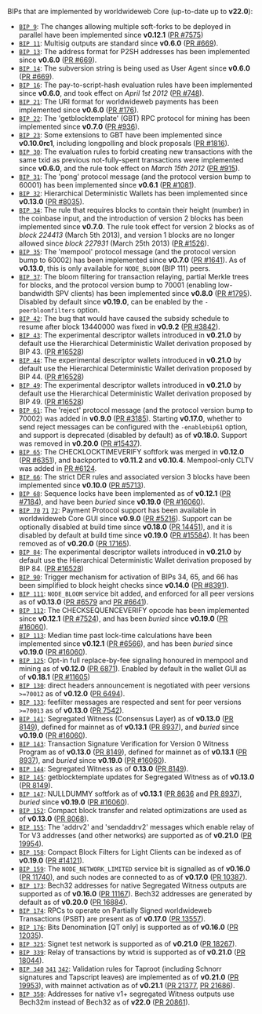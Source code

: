 BIPs that are implemented by worldwideweb Core (up-to-date up to **v22.0**):

* [`BIP 9`](https://github.com/worldwideweb/bips/blob/master/bip-0009.mediawiki): The changes allowing multiple soft-forks to be deployed in parallel have been implemented since **v0.12.1**  ([PR #7575](https://github.com/worldwideweb/worldwideweb/pull/7575))
* [`BIP 11`](https://github.com/worldwideweb/bips/blob/master/bip-0011.mediawiki): Multisig outputs are standard since **v0.6.0** ([PR #669](https://github.com/worldwideweb/worldwideweb/pull/669)).
* [`BIP 13`](https://github.com/worldwideweb/bips/blob/master/bip-0013.mediawiki): The address format for P2SH addresses has been implemented since **v0.6.0** ([PR #669](https://github.com/worldwideweb/worldwideweb/pull/669)).
* [`BIP 14`](https://github.com/worldwideweb/bips/blob/master/bip-0014.mediawiki): The subversion string is being used as User Agent since **v0.6.0** ([PR #669](https://github.com/worldwideweb/worldwideweb/pull/669)).
* [`BIP 16`](https://github.com/worldwideweb/bips/blob/master/bip-0016.mediawiki): The pay-to-script-hash evaluation rules have been implemented since **v0.6.0**, and took effect on *April 1st 2012* ([PR #748](https://github.com/worldwideweb/worldwideweb/pull/748)).
* [`BIP 21`](https://github.com/worldwideweb/bips/blob/master/bip-0021.mediawiki): The URI format for worldwideweb payments has been implemented since **v0.6.0** ([PR #176](https://github.com/worldwideweb/worldwideweb/pull/176)).
* [`BIP 22`](https://github.com/worldwideweb/bips/blob/master/bip-0022.mediawiki): The 'getblocktemplate' (GBT) RPC protocol for mining has been implemented since **v0.7.0** ([PR #936](https://github.com/worldwideweb/worldwideweb/pull/936)).
* [`BIP 23`](https://github.com/worldwideweb/bips/blob/master/bip-0023.mediawiki): Some extensions to GBT have been implemented since **v0.10.0rc1**, including longpolling and block proposals ([PR #1816](https://github.com/worldwideweb/worldwideweb/pull/1816)).
* [`BIP 30`](https://github.com/worldwideweb/bips/blob/master/bip-0030.mediawiki): The evaluation rules to forbid creating new transactions with the same txid as previous not-fully-spent transactions were implemented since **v0.6.0**, and the rule took effect on *March 15th 2012* ([PR #915](https://github.com/worldwideweb/worldwideweb/pull/915)).
* [`BIP 31`](https://github.com/worldwideweb/bips/blob/master/bip-0031.mediawiki): The 'pong' protocol message (and the protocol version bump to 60001) has been implemented since **v0.6.1** ([PR #1081](https://github.com/worldwideweb/worldwideweb/pull/1081)).
* [`BIP 32`](https://github.com/worldwideweb/bips/blob/master/bip-0032.mediawiki): Hierarchical Deterministic Wallets has been implemented since **v0.13.0** ([PR #8035](https://github.com/worldwideweb/worldwideweb/pull/8035)).
* [`BIP 34`](https://github.com/worldwideweb/bips/blob/master/bip-0034.mediawiki): The rule that requires blocks to contain their height (number) in the coinbase input, and the introduction of version 2 blocks has been implemented since **v0.7.0**. The rule took effect for version 2 blocks as of *block 224413* (March 5th 2013), and version 1 blocks are no longer allowed since *block 227931* (March 25th 2013) ([PR #1526](https://github.com/worldwideweb/worldwideweb/pull/1526)).
* [`BIP 35`](https://github.com/worldwideweb/bips/blob/master/bip-0035.mediawiki): The 'mempool' protocol message (and the protocol version bump to 60002) has been implemented since **v0.7.0** ([PR #1641](https://github.com/worldwideweb/worldwideweb/pull/1641)). As of **v0.13.0**, this is only available for `NODE_BLOOM` (BIP 111) peers.
* [`BIP 37`](https://github.com/worldwideweb/bips/blob/master/bip-0037.mediawiki): The bloom filtering for transaction relaying, partial Merkle trees for blocks, and the protocol version bump to 70001 (enabling low-bandwidth SPV clients) has been implemented since **v0.8.0** ([PR #1795](https://github.com/worldwideweb/worldwideweb/pull/1795)). Disabled by default since **v0.19.0**, can be enabled by the `-peerbloomfilters` option.
* [`BIP 42`](https://github.com/worldwideweb/bips/blob/master/bip-0042.mediawiki): The bug that would have caused the subsidy schedule to resume after block 13440000 was fixed in **v0.9.2** ([PR #3842](https://github.com/worldwideweb/worldwideweb/pull/3842)).
* [`BIP 43`](https://github.com/worldwideweb/bips/blob/master/bip-0043.mediawiki): The experimental descriptor wallets introduced in **v0.21.0** by default use the Hierarchical Deterministic Wallet derivation proposed by BIP 43. ([PR #16528](https://github.com/worldwideweb/worldwideweb/pull/16528))
* [`BIP 44`](https://github.com/worldwideweb/bips/blob/master/bip-0044.mediawiki): The experimental descriptor wallets introduced in **v0.21.0** by default use the Hierarchical Deterministic Wallet derivation proposed by BIP 44. ([PR #16528](https://github.com/worldwideweb/worldwideweb/pull/16528))
* [`BIP 49`](https://github.com/worldwideweb/bips/blob/master/bip-0049.mediawiki): The experimental descriptor wallets introduced in **v0.21.0** by default use the Hierarchical Deterministic Wallet derivation proposed by BIP 49. ([PR #16528](https://github.com/worldwideweb/worldwideweb/pull/16528))
* [`BIP 61`](https://github.com/worldwideweb/bips/blob/master/bip-0061.mediawiki): The 'reject' protocol message (and the protocol version bump to 70002) was added in **v0.9.0** ([PR #3185](https://github.com/worldwideweb/worldwideweb/pull/3185)). Starting **v0.17.0**, whether to send reject messages can be configured with the `-enablebip61` option, and support is deprecated (disabled by default) as of **v0.18.0**. Support was removed in **v0.20.0** ([PR #15437](https://github.com/worldwideweb/worldwideweb/pull/15437)).
* [`BIP 65`](https://github.com/worldwideweb/bips/blob/master/bip-0065.mediawiki): The CHECKLOCKTIMEVERIFY softfork was merged in **v0.12.0** ([PR #6351](https://github.com/worldwideweb/worldwideweb/pull/6351)), and backported to **v0.11.2** and **v0.10.4**. Mempool-only CLTV was added in [PR #6124](https://github.com/worldwideweb/worldwideweb/pull/6124).
* [`BIP 66`](https://github.com/worldwideweb/bips/blob/master/bip-0066.mediawiki): The strict DER rules and associated version 3 blocks have been implemented since **v0.10.0** ([PR #5713](https://github.com/worldwideweb/worldwideweb/pull/5713)).
* [`BIP 68`](https://github.com/worldwideweb/bips/blob/master/bip-0068.mediawiki): Sequence locks have been implemented as of **v0.12.1**  ([PR #7184](https://github.com/worldwideweb/worldwideweb/pull/7184)), and have been *buried* since **v0.19.0** ([PR #16060](https://github.com/worldwideweb/worldwideweb/pull/16060)).
* [`BIP 70`](https://github.com/worldwideweb/bips/blob/master/bip-0070.mediawiki) [`71`](https://github.com/worldwideweb/bips/blob/master/bip-0071.mediawiki) [`72`](https://github.com/worldwideweb/bips/blob/master/bip-0072.mediawiki):
  Payment Protocol support has been available in worldwideweb Core GUI since **v0.9.0** ([PR #5216](https://github.com/worldwideweb/worldwideweb/pull/5216)).
  Support can be optionally disabled at build time since **v0.18.0** ([PR 14451](https://github.com/worldwideweb/worldwideweb/pull/14451)),
  and it is disabled by default at build time since **v0.19.0** ([PR #15584](https://github.com/worldwideweb/worldwideweb/pull/15584)).
  It has been removed as of **v0.20.0** ([PR 17165](https://github.com/worldwideweb/worldwideweb/pull/17165)).
* [`BIP 84`](https://github.com/worldwideweb/bips/blob/master/bip-0084.mediawiki): The experimental descriptor wallets introduced in **v0.21.0** by default use the Hierarchical Deterministic Wallet derivation proposed by BIP 84. ([PR #16528](https://github.com/worldwideweb/worldwideweb/pull/16528))
* [`BIP 90`](https://github.com/worldwideweb/bips/blob/master/bip-0090.mediawiki): Trigger mechanism for activation of BIPs 34, 65, and 66 has been simplified to block height checks since **v0.14.0** ([PR #8391](https://github.com/worldwideweb/worldwideweb/pull/8391)).
* [`BIP 111`](https://github.com/worldwideweb/bips/blob/master/bip-0111.mediawiki): `NODE_BLOOM` service bit added, and enforced for all peer versions as of **v0.13.0** ([PR #6579](https://github.com/worldwideweb/worldwideweb/pull/6579) and [PR #6641](https://github.com/worldwideweb/worldwideweb/pull/6641)).
* [`BIP 112`](https://github.com/worldwideweb/bips/blob/master/bip-0112.mediawiki): The CHECKSEQUENCEVERIFY opcode has been implemented since **v0.12.1** ([PR #7524](https://github.com/worldwideweb/worldwideweb/pull/7524)), and has been *buried* since **v0.19.0** ([PR #16060](https://github.com/worldwideweb/worldwideweb/pull/16060)).
* [`BIP 113`](https://github.com/worldwideweb/bips/blob/master/bip-0113.mediawiki): Median time past lock-time calculations have been implemented since **v0.12.1** ([PR #6566](https://github.com/worldwideweb/worldwideweb/pull/6566)), and has been *buried* since **v0.19.0** ([PR #16060](https://github.com/worldwideweb/worldwideweb/pull/16060)).
* [`BIP 125`](https://github.com/worldwideweb/bips/blob/master/bip-0125.mediawiki): Opt-in full replace-by-fee signaling honoured in mempool and mining as of **v0.12.0** ([PR 6871](https://github.com/worldwideweb/worldwideweb/pull/6871)). Enabled by default in the wallet GUI as of **v0.18.1** ([PR #11605](https://github.com/worldwideweb/worldwideweb/pull/11605))
* [`BIP 130`](https://github.com/worldwideweb/bips/blob/master/bip-0130.mediawiki): direct headers announcement is negotiated with peer versions `>=70012` as of **v0.12.0** ([PR 6494](https://github.com/worldwideweb/worldwideweb/pull/6494)).
* [`BIP 133`](https://github.com/worldwideweb/bips/blob/master/bip-0133.mediawiki): feefilter messages are respected and sent for peer versions `>=70013` as of **v0.13.0** ([PR 7542](https://github.com/worldwideweb/worldwideweb/pull/7542)).
* [`BIP 141`](https://github.com/worldwideweb/bips/blob/master/bip-0141.mediawiki): Segregated Witness (Consensus Layer) as of **v0.13.0** ([PR 8149](https://github.com/worldwideweb/worldwideweb/pull/8149)), defined for mainnet as of **v0.13.1** ([PR 8937](https://github.com/worldwideweb/worldwideweb/pull/8937)), and *buried* since **v0.19.0** ([PR #16060](https://github.com/worldwideweb/worldwideweb/pull/16060)).
* [`BIP 143`](https://github.com/worldwideweb/bips/blob/master/bip-0143.mediawiki): Transaction Signature Verification for Version 0 Witness Program as of **v0.13.0** ([PR 8149](https://github.com/worldwideweb/worldwideweb/pull/8149)), defined for mainnet as of **v0.13.1** ([PR 8937](https://github.com/worldwideweb/worldwideweb/pull/8937)), and *buried* since **v0.19.0** ([PR #16060](https://github.com/worldwideweb/worldwideweb/pull/16060)).
* [`BIP 144`](https://github.com/worldwideweb/bips/blob/master/bip-0144.mediawiki): Segregated Witness as of **0.13.0** ([PR 8149](https://github.com/worldwideweb/worldwideweb/pull/8149)).
* [`BIP 145`](https://github.com/worldwideweb/bips/blob/master/bip-0145.mediawiki): getblocktemplate updates for Segregated Witness as of **v0.13.0** ([PR 8149](https://github.com/worldwideweb/worldwideweb/pull/8149)).
* [`BIP 147`](https://github.com/worldwideweb/bips/blob/master/bip-0147.mediawiki): NULLDUMMY softfork as of **v0.13.1** ([PR 8636](https://github.com/worldwideweb/worldwideweb/pull/8636) and [PR 8937](https://github.com/worldwideweb/worldwideweb/pull/8937)), *buried* since **v0.19.0** ([PR #16060](https://github.com/worldwideweb/worldwideweb/pull/16060)).
* [`BIP 152`](https://github.com/worldwideweb/bips/blob/master/bip-0152.mediawiki): Compact block transfer and related optimizations are used as of **v0.13.0** ([PR 8068](https://github.com/worldwideweb/worldwideweb/pull/8068)).
* [`BIP 155`](https://github.com/worldwideweb/bips/blob/master/bip-0155.mediawiki): The 'addrv2' and 'sendaddrv2' messages which enable relay of Tor V3 addresses (and other networks) are supported as of **v0.21.0** ([PR 19954](https://github.com/worldwideweb/worldwideweb/pull/19954)).
* [`BIP 158`](https://github.com/worldwideweb/bips/blob/master/bip-0158.mediawiki): Compact Block Filters for Light Clients can be indexed as of **v0.19.0** ([PR #14121](https://github.com/worldwideweb/worldwideweb/pull/14121)).
* [`BIP 159`](https://github.com/worldwideweb/bips/blob/master/bip-0159.mediawiki): The `NODE_NETWORK_LIMITED` service bit is signalled as of **v0.16.0** ([PR 11740](https://github.com/worldwideweb/worldwideweb/pull/11740)), and such nodes are connected to as of **v0.17.0** ([PR 10387](https://github.com/worldwideweb/worldwideweb/pull/10387)).
* [`BIP 173`](https://github.com/worldwideweb/bips/blob/master/bip-0173.mediawiki): Bech32 addresses for native Segregated Witness outputs are supported as of **v0.16.0** ([PR 11167](https://github.com/worldwideweb/worldwideweb/pull/11167)). Bech32 addresses are generated by default as of **v0.20.0** ([PR 16884](https://github.com/worldwideweb/worldwideweb/pull/16884)).
* [`BIP 174`](https://github.com/worldwideweb/bips/blob/master/bip-0174.mediawiki): RPCs to operate on Partially Signed worldwideweb Transactions (PSBT) are present as of **v0.17.0** ([PR 13557](https://github.com/worldwideweb/worldwideweb/pull/13557)).
* [`BIP 176`](https://github.com/worldwideweb/bips/blob/master/bip-0176.mediawiki): Bits Denomination [QT only] is supported as of **v0.16.0** ([PR 12035](https://github.com/worldwideweb/worldwideweb/pull/12035)).
* [`BIP 325`](https://github.com/worldwideweb/bips/blob/master/bip-0325.mediawiki): Signet test network is supported as of **v0.21.0** ([PR 18267](https://github.com/worldwideweb/worldwideweb/pull/18267)).
* [`BIP 339`](https://github.com/worldwideweb/bips/blob/master/bip-0339.mediawiki): Relay of transactions by wtxid is supported as of **v0.21.0** ([PR 18044](https://github.com/worldwideweb/worldwideweb/pull/18044)).
* [`BIP 340`](https://github.com/worldwideweb/bips/blob/master/bip-0340.mediawiki)
  [`341`](https://github.com/worldwideweb/bips/blob/master/bip-0341.mediawiki)
  [`342`](https://github.com/worldwideweb/bips/blob/master/bip-0342.mediawiki):
  Validation rules for Taproot (including Schnorr signatures and Tapscript
  leaves) are implemented as of **v0.21.0** ([PR 19953](https://github.com/worldwideweb/worldwideweb/pull/19953)),
  with mainnet activation as of **v0.21.1** ([PR 21377](https://github.com/worldwideweb/worldwideweb/pull/21377),
  [PR 21686](https://github.com/worldwideweb/worldwideweb/pull/21686)).
* [`BIP 350`](https://github.com/worldwideweb/bips/blob/master/bip-0350.mediawiki): Addresses for native v1+ segregated Witness outputs use Bech32m instead of Bech32 as of **v22.0** ([PR 20861](https://github.com/worldwideweb/worldwideweb/pull/20861)).

